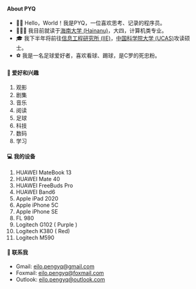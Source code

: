 #### **About PYQ**

- 👋🏼 Hello，World！我是PYQ，一位喜欢思考、记录的程序员。
- 👨🏻‍🎓 我目前就读于[海南大学 (Hainanu)](https://ha.hainanu.edu.cn/home2020/)，大四，计算机类专业。
- 🎓 我下半年将前往[信息工程研究所 (IIE)](http://www.iie.ac.cn/)，[中国科学院大学 (UCAS)](https://www.ucas.ac.cn/)攻读硕士。
- ⚽ 我是一名足球爱好者，喜欢看球、踢球，是C罗的死忠粉。

#### **🚀 爱好和兴趣**

1. 观影
2. 剧集
3. 音乐
4. 阅读
5. 足球
6. 科技
7. 数码
8. 学习

#### **💻 我的设备**

1. HUAWEI  MateBook 13
2. HUAWEI  Mate 40
3. HUAWEI  FreeBuds Pro
4. HUAWEI  Band6
5. Apple  iPad 2020
6. Apple iPhone 5C
7. Apple iPhone SE
8. FL  980
9. Logitech  G102 ( Purple )
10. Logitech  K380 ( Red)
11. Logitech  M590

#### **💌 联系我**

- Gmail: [eilo.pengyq@gmail.com](mailto:eilo.pengyq@gmail.com)
- Foxmail: [eilo.pengyq@foxmail.com](mailto:eilo.pengyq@foxmail.com)
- Outlook: [eilo.pengyq@outlook.com](mailto:eilo.pengyq@outlook.com)
